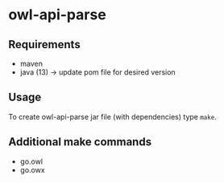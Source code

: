 # owl-api-parse

## Requirements

* maven
* java (13) -> update pom file for desired version

## Usage

To create owl-api-parse jar file (with dependencies) type `make`.

## Additional make commands

* go.owl
* go.owx



